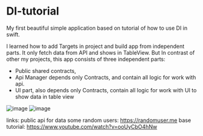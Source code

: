 # DI-tutorial

My first beautiful simple application based on tutorial of how to use DI in swift.

I learned how to add Targets in project and build app from independent parts.
It only fetch data from API and shows in TableView. But In contrast of other my projects, this app consists of three independent parts:  
- Public shared contracts, 
- Api Manager depends only Contracts, and contain all logic for work with api. 
- UI part, also depends only Contracts, contain  all logic for work with UI to show data in table view

![image](https://user-images.githubusercontent.com/29074231/212493599-a0f1d787-1366-48df-8e0a-4150a5719bcd.png)
![image](https://user-images.githubusercontent.com/29074231/212493602-3b78b6e6-b14c-4e4f-a10e-f4fcb850ed74.png)


links:
public api for data some random users: https://randomuser.me
base tutorial: https://www.youtube.com/watch?v=ooUyCbO4hNw
